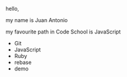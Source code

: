 hello,

my name is Juan Antonio

my favourite path in Code School is JavaScript

* Git
* JavaScript
* Ruby
* rebase
* demo

